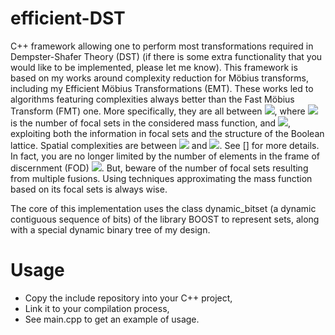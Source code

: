 # efficient-DST

C++ framework allowing one to perform most transformations required in Dempster-Shafer Theory (DST) (if there is some extra functionality that you would like to be implemented, please let me know).
This framework is based on my works around complexity reduction for Möbius transforms, including my Efficient Möbius Transformations (EMT).
These works led to algorithms featuring complexities always better than the Fast Möbius Transform (FMT) one. More specifically, they are all between <img src="https://latex.codecogs.com/gif.latex?O(F)" />, where <img src="https://latex.codecogs.com/gif.latex?F " /> is the number of focal sets in the considered mass function,
and <img src="https://latex.codecogs.com/gif.latex?O(N.2^{N})" />, exploiting both the information in focal sets and the structure of the Boolean lattice.
Spatial complexities are between <img src="https://latex.codecogs.com/gif.latex?O(F)" /> and <img src="https://latex.codecogs.com/gif.latex?O(2^{N})" />. See [] for more details.
In fact, you are no longer limited by the number of elements in the frame of discernment (FOD) <img src="https://latex.codecogs.com/gif.latex?N" />. 
But, beware of the number of focal sets resulting from multiple fusions. Using techniques approximating the mass function based on its focal sets is always wise.


The core of this implementation uses the class dynamic\_bitset (a dynamic contiguous sequence of bits) of the library BOOST to represent sets, along with a special dynamic binary tree of my design.

# Usage

- Copy the include repository into your C++ project,
- Link it to your compilation process,
- See main.cpp to get an example of usage.